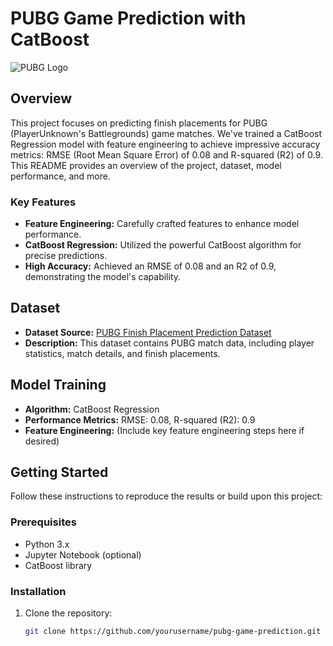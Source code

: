 # PUBG Game Prediction with CatBoost

![PUBG Logo](pubg_logo.png) <!-- Replace with a relevant image if available -->

## Overview

This project focuses on predicting finish placements for PUBG (PlayerUnknown's Battlegrounds) game matches. We've trained a CatBoost Regression model with feature engineering to achieve impressive accuracy metrics: RMSE (Root Mean Square Error) of 0.08 and R-squared (R2) of 0.9. This README provides an overview of the project, dataset, model performance, and more.

### Key Features

- **Feature Engineering:** Carefully crafted features to enhance model performance.
- **CatBoost Regression:** Utilized the powerful CatBoost algorithm for precise predictions.
- **High Accuracy:** Achieved an RMSE of 0.08 and an R2 of 0.9, demonstrating the model's capability.

## Dataset

- **Dataset Source:** [PUBG Finish Placement Prediction Dataset](https://www.kaggle.com/code/karamalhanatleh/analysis-pubg-finish-placement-prediction-3/input?select=train_V2.csv)
- **Description:** This dataset contains PUBG match data, including player statistics, match details, and finish placements.

## Model Training

- **Algorithm:** CatBoost Regression
- **Performance Metrics:** RMSE: 0.08, R-squared (R2): 0.9
- **Feature Engineering:** (Include key feature engineering steps here if desired)

## Getting Started

Follow these instructions to reproduce the results or build upon this project:

### Prerequisites

- Python 3.x
- Jupyter Notebook (optional)
- CatBoost library

### Installation

1. Clone the repository:

   ```bash
   git clone https://github.com/yourusername/pubg-game-prediction.git
